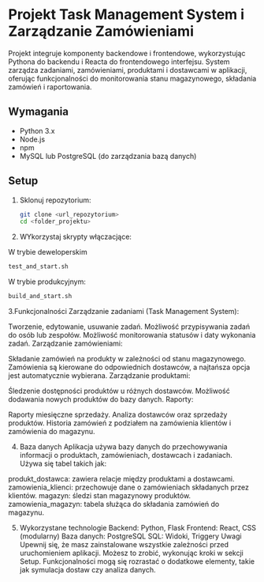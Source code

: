 # Projekt Task Management System i Zarządzanie Zamówieniami

Projekt integruje komponenty backendowe i frontendowe, wykorzystując Pythona do backendu i Reacta do frontendowego interfejsu. System zarządza zadaniami, zamówieniami, produktami i dostawcami w aplikacji, oferując funkcjonalności do monitorowania stanu magazynowego, składania zamówień i raportowania.

## Wymagania

- Python 3.x
- Node.js
- npm
- MySQL lub PostgreSQL (do zarządzania bazą danych)

## Setup

1. Sklonuj repozytorium:

   ```bash
   git clone <url_repozytorium>
   cd <folder_projektu>
   ```
   
2. WYkorzystaj skrypty włączacjące:

 W trybie deweloperskim
   ```bash
   test_and_start.sh
   ```
 W trybie produkcyjnym:
   ```bash
   build_and_start.sh
   ```

3.Funkcjonalności
Zarządzanie zadaniami (Task Management System):

Tworzenie, edytowanie, usuwanie zadań.
Możliwość przypisywania zadań do osób lub zespołów.
Możliwość monitorowania statusów i daty wykonania zadań.
Zarządzanie zamówieniami:

Składanie zamówień na produkty w zależności od stanu magazynowego.
Zamówienia są kierowane do odpowiednich dostawców, a najtańsza opcja jest automatycznie wybierana.
Zarządzanie produktami:

Śledzenie dostępności produktów u różnych dostawców.
Możliwość dodawania nowych produktów do bazy danych.
Raporty:

Raporty miesięczne sprzedaży.
Analiza dostawców oraz sprzedaży produktów.
Historia zamówień z podziałem na zamówienia klientów i zamówienia do magazynu.

4. Baza danych
Aplikacja używa bazy danych do przechowywania informacji o produktach, zamówieniach, dostawcach i zadaniach. Używa się tabel takich jak:

produkt_dostawca: zawiera relacje między produktami a dostawcami.
zamowienia_klienci: przechowuje dane o zamówieniach składanych przez klientów.
magazyn: śledzi stan magazynowy produktów.
zamowienia_magazyn: tabela służąca do składania zamówień do magazynu.


5. Wykorzystane technologie
Backend: Python, Flask
Frontend: React, CSS (modularny)
Baza danych: PostgreSQL
SQL: Widoki, Triggery
Uwagi
Upewnij się, że masz zainstalowane wszystkie zależności przed uruchomieniem aplikacji. Możesz to zrobić, wykonując kroki w sekcji Setup.
Funkcjonalności mogą się rozrastać o dodatkowe elementy, takie jak symulacja dostaw czy analiza danych.
